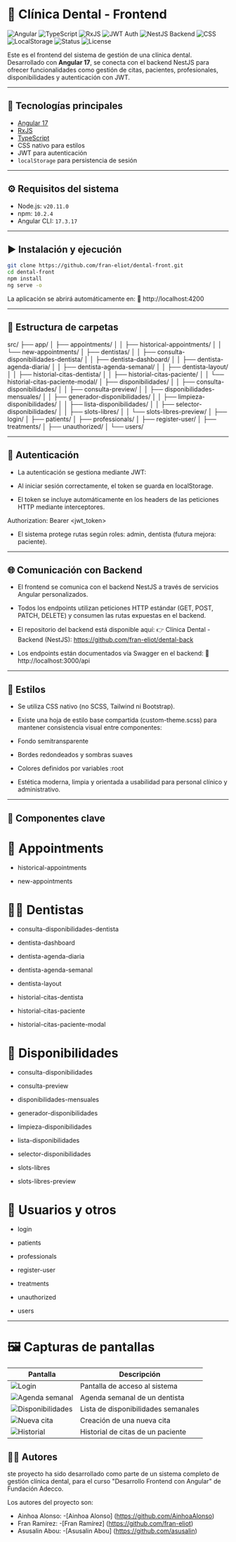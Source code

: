 # 🦷 Clínica Dental - Frontend

![Angular](https://img.shields.io/badge/Angular-17-DD0031?logo=angular&logoColor=white)
![TypeScript](https://img.shields.io/badge/TypeScript-5.4-3178C6?logo=typescript&logoColor=white)
![RxJS](https://img.shields.io/badge/RxJS-7.8-B7178C?logo=reactivex&logoColor=white)
![JWT Auth](https://img.shields.io/badge/Auth-JWT-000000?logo=jsonwebtokens)
![NestJS Backend](https://img.shields.io/badge/Backend-NestJS-E0234E?logo=nestjs&logoColor=white)
![CSS](https://img.shields.io/badge/Styles-CSS3-264de4?logo=css3&logoColor=white)
![LocalStorage](https://img.shields.io/badge/Storage-localStorage-orange)
![Status](https://img.shields.io/badge/Project-Frontend-blueviolet)
![License](https://img.shields.io/badge/License-Educational-lightgrey)

Este es el frontend del sistema de gestión de una clínica dental. Desarrollado con **Angular 17**, se conecta con el backend NestJS para ofrecer funcionalidades como gestión de citas, pacientes, profesionales, disponibilidades y autenticación con JWT.

---

## 🚀 Tecnologías principales

- [Angular 17](https://angular.io/)
- [RxJS](https://rxjs.dev/)
- [TypeScript](https://www.typescriptlang.org/)
- CSS nativo para estilos
- JWT para autenticación
- `localStorage` para persistencia de sesión

---

## ⚙️ Requisitos del sistema

- Node.js: `v20.11.0`
- npm: `10.2.4`
- Angular CLI: `17.3.17`

---

## ▶️ Instalación y ejecución

```bash
git clone https://github.com/fran-eliot/dental-front.git
cd dental-front
npm install
ng serve -o
```

La aplicación se abrirá automáticamente en:
📍 http://localhost:4200

---

## 📁 Estructura de carpetas

src/
├── app/
│   ├── appointments/
│   │   ├── historical-appointments/
│   │   └── new-appointments/
│   ├── dentistas/
│   │   ├── consulta-disponibilidades-dentista/
│   │   ├── dentista-dashboard/
│   │   ├── dentista-agenda-diaria/
│   │   ├── dentista-agenda-semanal/
│   │   ├── dentista-layout/
│   │   ├── historial-citas-dentista/
│   │   ├── historial-citas-paciente/
│   │   └── historial-citas-paciente-modal/
│   ├── disponibilidades/
│   │   ├── consulta-disponibilidades/
│   │   ├── consulta-preview/
│   │   ├── disponibilidades-mensuales/
│   │   ├── generador-disponibilidades/
│   │   ├── limpieza-disponibilidades/
│   │   ├── lista-disponibilidades/
│   │   ├── selector-disponibilidades/
│   │   ├── slots-libres/
│   │   └── slots-libres-preview/
│   ├── login/
│   ├── patients/
│   ├── professionals/
│   ├── register-user/
│   ├── treatments/
│   ├── unauthorized/
│   └── users/


---

## 🔐 Autenticación

- La autenticación se gestiona mediante JWT:

- Al iniciar sesión correctamente, el token se guarda en localStorage.

- El token se incluye automáticamente en los headers de las peticiones HTTP mediante interceptores.

Authorization: Bearer <jwt_token>

- El sistema protege rutas según roles: admin, dentista (futura mejora: paciente).


---

## 🌐 Comunicación con Backend

- El frontend se comunica con el backend NestJS a través de servicios Angular personalizados.

- Todos los endpoints utilizan peticiones HTTP estándar (GET, POST, PATCH, DELETE) y consumen las rutas expuestas en el backend.

- El repositorio del backend está disponible aquí:
👉 Clínica Dental - Backend (NestJS): https://github.com/fran-eliot/dental-back

- Los endpoints están documentados vía Swagger en el backend:
📌 http://localhost:3000/api

---

## 🎨 Estilos

- Se utiliza CSS nativo (no SCSS, Tailwind ni Bootstrap).

- Existe una hoja de estilo base compartida (custom-theme.scss) para mantener consistencia visual entre componentes:

 - Fondo semitransparente

 - Bordes redondeados y sombras suaves

 - Colores definidos por variables :root

- Estética moderna, limpia y orientada a usabilidad para personal clínico y administrativo.

---

## 🧩 Componentes clave

# 📅 Appointments

- historical-appointments

- new-appointments

# 🧑‍⚕️ Dentistas

- consulta-disponibilidades-dentista

- dentista-dashboard

- dentista-agenda-diaria

- dentista-agenda-semanal

- dentista-layout

- historial-citas-dentista

- historial-citas-paciente

- historial-citas-paciente-modal

# 📆 Disponibilidades

- consulta-disponibilidades

- consulta-preview

- disponibilidades-mensuales

- generador-disponibilidades

- limpieza-disponibilidades

- lista-disponibilidades

- selector-disponibilidades

- slots-libres

- slots-libres-preview

# 👤 Usuarios y otros

- login

- patients

- professionals

- register-user

- treatments

- unauthorized

- users

---

# 🖼️ Capturas  de pantallas

| Pantalla                                                     | Descripción                         |
| ------------------------------------------------------------ | ----------------------------------- |
| ![Login](./docs/screenshots/login.png)                       | Pantalla de acceso al sistema       |
| ![Agenda semanal](./docs/screenshots/agenda-semanal.png)     | Agenda semanal de un dentista       |
| ![Disponibilidades](./docs/screenshots/disponibilidades.png) | Lista de disponibilidades semanales |
| ![Nueva cita](./docs/screenshots/nueva-cita.png)             | Creación de una nueva cita          |
| ![Historial](./docs/screenshots/historial.png)               | Historial de citas de un paciente   |


## 🧑‍💻 Autores

ste proyecto ha sido desarrollado como parte de un sistema completo de gestión clínica dental, para el curso "Desarrollo Frontend con Angular" de Fundación Adecco.

Los autores del proyecto son:
- Ainhoa Alonso: -[Ainhoa Alonso] (https://github.com/AinhoaAlonso)
- Fran Ramírez: -[Fran Ramírez] (https://github.com/fran-eliot)
- Asusalin Abou: -[Asusalin Abou] (https://github.com/asusalin)
